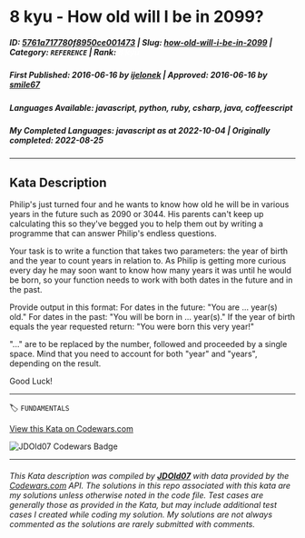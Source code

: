# 8 kyu - How old will I be in 2099?

##### **ID**: [5761a717780f8950ce001473](https://www.codewars.com/kata/5761a717780f8950ce001473) | **Slug**: [how-old-will-i-be-in-2099](https://www.codewars.com/kata/5761a717780f8950ce001473) | **Category**: `REFERENCE` | **Rank**: <span style="color:white">8 kyu</span>

##### **First Published**: 2016-06-16 ***by*** [ijelonek](https://www.codewars.com/users/ijelonek) | **Approved**: 2016-06-16 ***by*** [smile67](https://www.codewars.com/users/smile67)

##### **Languages Available**: javascript, python, ruby, csharp, java, coffeescript

##### **My Completed Languages**: javascript ***as at*** 2022-10-04 | **Originally completed**: 2022-08-25

---

## Kata Description


Philip's just turned four and he wants to know how old he will be in various years in the future such as 2090 or 3044. His parents can't keep up calculating this so they've begged you to help them out by writing a programme that can answer Philip's endless questions.



Your task is to write a function that takes two parameters: the year of birth and the year to count years in relation to. As Philip is getting more curious every day he may soon want to know how many years it was until he would be born, so your function needs to work with both dates in the future and in the past.



Provide output in this format: For dates in the future: "You are ... year(s) old." For dates in the past: "You will be born in ... year(s)." If the year of birth equals the year requested return: "You were born this very year!"



"..." are to be replaced by the number, followed and proceeded by a single space. Mind that you need to account for both "year" and "years", depending on the result.



Good Luck!

---


🏷 `FUNDAMENTALS`


[View this Kata on Codewars.com](https://www.codewars.com/kata/5761a717780f8950ce001473)

![](https://www.codewars.com/users/jdold07/badges/large "JDOld07 Codewars Badge")

---

###### *This Kata description was compiled by [**JDOld07**](https://tpstech.dev) with data provided by the [Codewars.com](https://www.codewars.com) API.  The solutions in this repo associated with this kata are my solutions unless otherwise noted in the code file.  Test cases are generally those as provided in the Kata, but may include additional test cases I created while coding my solution.  My solutions are not always commented as the solutions are rarely submitted with comments.*

